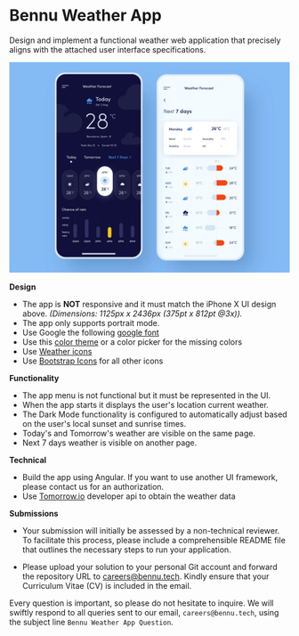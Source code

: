 # Bennu Weather App

Design and implement a functional weather web application that precisely aligns with the attached user interface specifications.

![Bennu Forecast](bennuForecast.webp)

**Design**

- The app is **NOT** responsive and it must match the iPhone X UI design above.
  _(Dimensions: 1125px x 2436px (375pt x 812pt @3x))._
- The app only supports portrait mode.
- Use Google the following [google font](https://fonts.google.com/specimen/Poiret+One)
- Use this [color theme](https://aco-viewer.appspot.com/7f9aa74b162cd526c376665961e4bc29) or a color picker for the missing colors
- Use [Weather icons](https://erikflowers.github.io/weather-icons/)
- Use [Bootstrap Icons](https://erikflowers.github.io/weather-icons/) for all other icons

**Functionality**

- The app menu is not functional but it must be represented in the UI.
- When the app starts it displays the user's location current weather.
- The Dark Mode functionality is configured to automatically adjust based on the user's local sunset and sunrise times.
- Today's and Tomorrow's weather are visible on the same page.
- Next 7 days weather is visible on another page.

**Technical**

- Build the app using Angular. If you want to use another UI framework, please contact us for an authorization.
- Use [Tomorrow.io](https://docs.tomorrow.io/reference/welcome) developer api to obtain the weather data

**Submissions**

- Your submission will initially be assessed by a non-technical reviewer. To facilitate this process, please include a comprehensible README file that outlines the necessary steps to run your application.

- Please upload your solution to your personal Git account and forward the repository URL to careers@bennu.tech. Kindly ensure that your Curriculum Vitae (CV) is included in the email.

Every question is important, so please do not hesitate to inquire. We will swiftly respond to all queries sent to our email, `careers@bennu.tech`, using the subject line `Bennu Weather App Question`.
